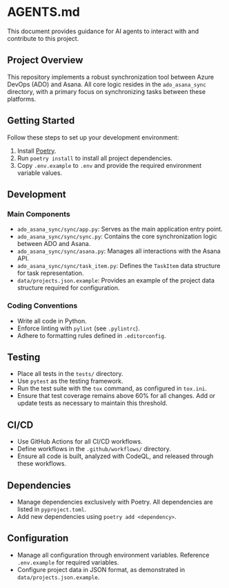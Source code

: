 # AGENTS.md

This document provides guidance for AI agents to interact with and contribute to this project.

## Project Overview

This repository implements a robust synchronization tool between Azure DevOps (ADO) and Asana. All core logic resides in the `ado_asana_sync` directory, with a primary focus on synchronizing tasks between these platforms.

## Getting Started

Follow these steps to set up your development environment:

1. Install [Poetry](https://python-poetry.org/).
2. Run `poetry install` to install all project dependencies.
3. Copy `.env.example` to `.env` and provide the required environment variable values.

## Development

### Main Components

- `ado_asana_sync/sync/app.py`: Serves as the main application entry point.
- `ado_asana_sync/sync/sync.py`: Contains the core synchronization logic between ADO and Asana.
- `ado_asana_sync/sync/asana.py`: Manages all interactions with the Asana API.
- `ado_asana_sync/sync/task_item.py`: Defines the `TaskItem` data structure for task representation.
- `data/projects.json.example`: Provides an example of the project data structure required for configuration.

### Coding Conventions

- Write all code in Python.
- Enforce linting with `pylint` (see `.pylintrc`).
- Adhere to formatting rules defined in `.editorconfig`.

## Testing

- Place all tests in the `tests/` directory.
- Use `pytest` as the testing framework.
- Run the test suite with the `tox` command, as configured in `tox.ini`.
- Ensure that test coverage remains above 60% for all changes. Add or update tests as necessary to maintain this threshold.

## CI/CD

- Use GitHub Actions for all CI/CD workflows.
- Define workflows in the `.github/workflows/` directory.
- Ensure all code is built, analyzed with CodeQL, and released through these workflows.

## Dependencies

- Manage dependencies exclusively with Poetry. All dependencies are listed in `pyproject.toml`.
- Add new dependencies using `poetry add <dependency>`.

## Configuration

- Manage all configuration through environment variables. Reference `.env.example` for required variables.
- Configure project data in JSON format, as demonstrated in `data/projects.json.example`.
